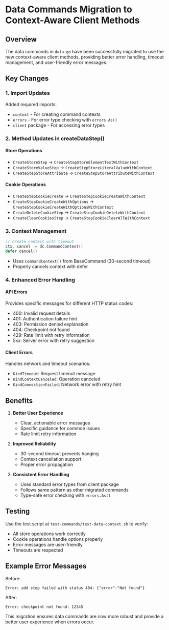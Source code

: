 # Data Commands Migration to Context-Aware Client Methods

## Overview

The data commands in `data.go` have been successfully migrated to use the new context-aware client methods, providing better error handling, timeout management, and user-friendly error messages.

## Key Changes

### 1. Import Updates

Added required imports:

- `context` - For creating command contexts
- `errors` - For error type checking with `errors.As()`
- `client` package - For accessing error types

### 2. Method Updates in createDataStep()

#### Store Operations

- `CreateStoreStep` → `CreateStepStoreElementTextWithContext`
- `CreateStoreValueStep` → `CreateStepStoreLiteralValueWithContext`
- `CreateStepStoreAttribute` → `CreateStepStoreAttributeWithContext`

#### Cookie Operations

- `CreateStepCookieCreate` → `CreateStepCookieCreateWithContext`
- `CreateStepCookieCreateWithOptions` → `CreateStepCookieCreateWithOptionsWithContext`
- `CreateDeleteCookieStep` → `CreateStepCookieDeleteWithContext`
- `CreateClearCookiesStep` → `CreateStepCookieClearAllWithContext`

### 3. Context Management

```go
// Create context with timeout
ctx, cancel := dc.CommandContext()
defer cancel()
```

- Uses `CommandContext()` from BaseCommand (30-second timeout)
- Properly cancels context with defer

### 4. Enhanced Error Handling

#### API Errors

Provides specific messages for different HTTP status codes:

- 400: Invalid request details
- 401: Authentication failure hint
- 403: Permission denied explanation
- 404: Checkpoint not found
- 429: Rate limit with retry information
- 5xx: Server error with retry suggestion

#### Client Errors

Handles network and timeout scenarios:

- `KindTimeout`: Request timeout message
- `KindContextCanceled`: Operation canceled
- `KindConnectionFailed`: Network error with retry hint

## Benefits

1. **Better User Experience**

   - Clear, actionable error messages
   - Specific guidance for common issues
   - Rate limit retry information

2. **Improved Reliability**

   - 30-second timeout prevents hanging
   - Context cancellation support
   - Proper error propagation

3. **Consistent Error Handling**
   - Uses standard error types from client package
   - Follows same pattern as other migrated commands
   - Type-safe error checking with `errors.As()`

## Testing

Use the test script at `test-commands/test-data-context.sh` to verify:

- All store operations work correctly
- Cookie operations handle options properly
- Error messages are user-friendly
- Timeouts are respected

## Example Error Messages

Before:

```
Error: add step failed with status 404: {"error":"Not found"}
```

After:

```
Error: checkpoint not found: 12345
```

This migration ensures data commands are now more robust and provide a better user experience when errors occur.

